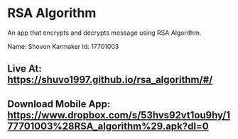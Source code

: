 # RSA Algorithm
 An app that encrypts and decrypts message using RSA Algorithm.
 
 Name: Shovon Karmaker
 Id: 17701003
 
 ## Live At: https://shuvo1997.github.io/rsa_algorithm/#/
 
 ## Download Mobile App: https://www.dropbox.com/s/53hvs92vt1ou9hy/177701003%28RSA_algorithm%29.apk?dl=0
